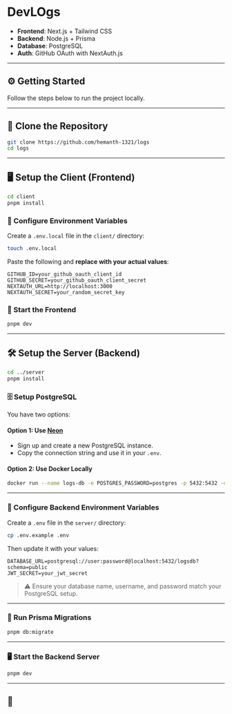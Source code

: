 # DevLOgs


- **Frontend**: Next.js + Tailwind CSS
- **Backend**: Node.js + Prisma
- **Database**: PostgreSQL
- **Auth**: GitHub OAuth with NextAuth.js

---

## ⚙️ Getting Started

Follow the steps below to run the project locally.

---

## 🔁 Clone the Repository

```bash
git clone https://github.com/hemanth-1321/logs
cd logs
```

---

## 🖥️ Setup the Client (Frontend)

```bash
cd client
pnpm install
```

### 🔐 Configure Environment Variables

Create a `.env.local` file in the `client/` directory:

```bash
touch .env.local
```

Paste the following and **replace with your actual values**:

```env
GITHUB_ID=your_github_oauth_client_id
GITHUB_SECRET=your_github_oauth_client_secret
NEXTAUTH_URL=http://localhost:3000
NEXTAUTH_SECRET=your_random_secret_key
```

### 🚀 Start the Frontend

```bash
pnpm dev
```

---

## 🛠️ Setup the Server (Backend)

```bash
cd ../server
pnpm install
```

### 🗄️ Setup PostgreSQL

You have two options:

#### Option 1: Use [Neon](https://neon.tech)

- Sign up and create a new PostgreSQL instance.
- Copy the connection string and use it in your `.env`.

#### Option 2: Use Docker Locally

```bash
docker run --name logs-db -e POSTGRES_PASSWORD=postgres -p 5432:5432 -d postgres
```

---

### 🔐 Configure Backend Environment Variables

Create a `.env` file in the `server/` directory:

```bash
cp .env.example .env
```

Then update it with your values:

```env
DATABASE_URL=postgresql://user:password@localhost:5432/logsdb?schema=public
JWT_SECRET=your_jwt_secret
```

> ⚠️ Ensure your database name, username, and password match your PostgreSQL setup.

---

### 🧱 Run Prisma Migrations

```bash
pnpm db:migrate
```

---

### 🖥️ Start the Backend Server

```bash
pnpm dev
```

---

## 🧰
